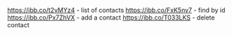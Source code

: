 https://ibb.co/t2vMYz4 - list of contacts
https://ibb.co/FxK5nv7 - find by id
https://ibb.co/Px7ZhVX - add a contact
https://ibb.co/T033LKS - delete contact
